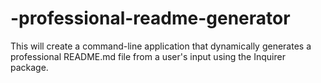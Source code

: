 # -professional-readme-generator
This will create a command-line application that dynamically generates a professional README.md file from a user's input using the Inquirer package. 
